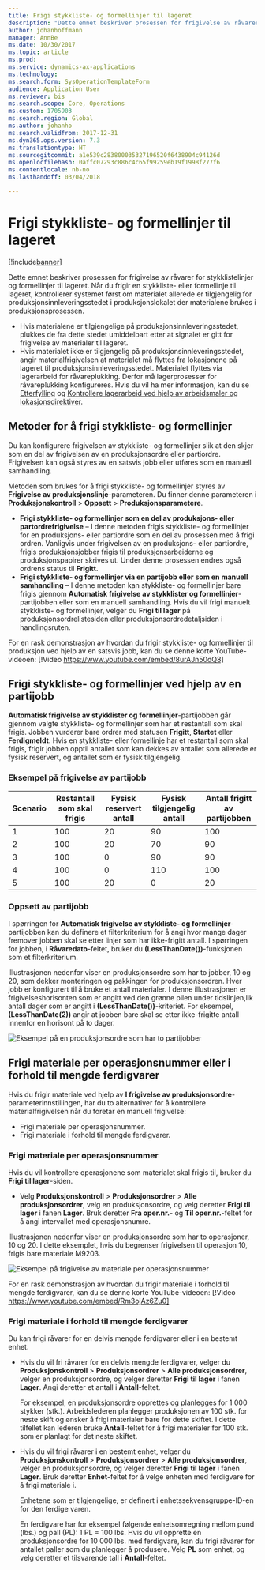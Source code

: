 ```yaml
---
title: Frigi stykkliste- og formellinjer til lageret
description: "Dette emnet beskriver prosessen for frigivelse av råvarer for stykklistelinjer og formellinjer til lageret."
author: johanhoffmann
manager: AnnBe
ms.date: 10/30/2017
ms.topic: article
ms.prod: 
ms.service: dynamics-ax-applications
ms.technology: 
ms.search.form: SysOperationTemplateForm
audience: Application User
ms.reviewer: bis
ms.search.scope: Core, Operations
ms.custom: 1705903
ms.search.region: Global
ms.author: johanho
ms.search.validfrom: 2017-12-31
ms.dyn365.ops.version: 7.3
ms.translationtype: HT
ms.sourcegitcommit: a1e539c283800035327196520f6438904c94126d
ms.openlocfilehash: 0affc07293c886c4c65f99259eb19f1998f277f6
ms.contentlocale: nb-no
ms.lasthandoff: 03/04/2018

---
```


# <a name="release-bom-and-formula-lines-to-the-warehouse"></a>Frigi stykkliste- og formellinjer til lageret

[!include[banner](../includes/banner.md)]

Dette emnet beskriver prosessen for frigivelse av råvarer for stykklistelinjer og formellinjer til lageret. Når du frigir en stykkliste- eller formellinje til lageret, kontrollerer systemet først om materialet allerede er tilgjengelig for produksjonsinnleveringsstedet i produksjonslokalet der materialene brukes i produksjonsprosessen.

- Hvis materialene er tilgjengelige på produksjonsinnleveringsstedet, plukkes de fra dette stedet umiddelbart etter at signalet er gitt for frigivelse av materialer til lageret.
- Hvis materialet ikke er tilgjengelig på produksjonsinnleveringsstedet, angir materialfrigivelsen at materialet må flyttes fra lokasjonene på lageret til produksjonsinnleveringsstedet. Materialet flyttes via lagerarbeid for råvareplukking. Derfor må lagerprosesser for råvareplukking konfigureres. Hvis du vil ha mer informasjon, kan du se [Etterfylling](../warehousing/replenishment.md) og [Kontrollere lagerarbeid ved hjelp av arbeidsmaler og lokasjonsdirektiver](../warehousing/control-warehouse-location-directives.md).

## <a name="methods-for-releasing-bom-and-formula-lines"></a>Metoder for å frigi stykkliste- og formellinjer

Du kan konfigurere frigivelsen av stykkliste- og formellinjer slik at den skjer som en del av frigivelsen av en produksjonsordre eller partiordre. Frigivelsen kan også styres av en satsvis jobb eller utføres som en manuell samhandling.

Metoden som brukes for å frigi stykkliste- og formellinjer styres av **Frigivelse av produksjonslinje**-parameteren. Du finner denne parameteren i **Produksjonskontroll** \> **Oppsett** \> **Produksjonsparametere**.

- **Frigi stykkliste- og formellinjer som en del av produksjons- eller partordrefrigivelse** – I denne metoden frigis stykkliste- og formellinjer for en produksjons- eller partiordre som en del av prosessen med å frigi ordren. Vanligvis under frigivelsen av en produksjons- eller partiordre, frigis produksjonsjobber frigis til produksjonsarbeiderne og produksjonspapirer skrives ut. Under denne prosessen endres også ordrens status til **Frigitt**.
- **Frigi stykkliste- og formellinjer via en partijobb eller som en manuell samhandling** – I denne metoden kan stykkliste- og formellinjer bare frigis gjennom **Automatisk frigivelse av stykklister og formellinjer**-partijobben eller som en manuell samhandling. Hvis du vil frigi manuelt stykkliste- og formellinjer, velger du **Frigi til lager** på produksjonsordrelistesiden eller produksjonsordredetaljsiden i handlingsruten.

For en rask demonstrasjon av hvordan du frigir stykkliste- og formellinjer til produksjon ved hjelp av en satsvis jobb, kan du se denne korte YouTube-videoen:
[!Video https://www.youtube.com/embed/8urAJn50dQ8]

## <a name="releasing-the-bom-and-formula-lines-by-using-a-batch-job"></a>Frigi stykkliste- og formellinjer ved hjelp av en partijobb

**Automatisk frigivelse av stykklister og formellinjer**-partijobben går gjennom valgte stykkliste- og formellinjer som har et restantall som skal frigis. Jobben vurderer bare ordrer med statusen **Frigitt**, **Startet** eller **Ferdigmeldt**. Hvis en stykkliste- eller formellinje har et restantall som skal frigis, frigir jobben opptil antallet som kan dekkes av antallet som allerede er fysisk reservert, og antallet som er fysisk tilgjengelig.

### <a name="example-of-a-batch-job-release"></a>Eksempel på frigivelse av partijobb

| Scenario | Restantall som skal frigis | Fysisk reservert antall | Fysisk tilgjengelig antall | Antall frigitt av partijobben |
|----------|-------------------------------|------------------------------|-------------------------------|------------------------------------|
| 1        | 100                           | 20                           | 90                            | 100                                |
| 2        | 100                           | 20                           | 70                            | 90                                 |
| 3        | 100                           | 0                            | 90                            | 90                                 |
| 4        | 100                           | 0                            | 110                           | 100                                |
| 5        | 100                           | 20                           | 0                             | 20                                 |

### <a name="batch-job-setup"></a>Oppsett av partijobb

I spørringen for **Automatisk frigivelse av stykkliste- og formellinjer**-partijobben kan du definere et filterkriterium for å angi hvor mange dager fremover jobben skal se etter linjer som har ikke-frigitt antall. I spørringen for jobben, i **Råvaredato**-feltet, bruker du **(LessThanDate())**-funksjonen som et filterkriterium.

Illustrasjonen nedenfor viser en produksjonsordre som har to jobber, 10 og 20, som dekker monteringen og pakkingen for produksjonsordren. Hver jobb er konfigurert til å bruke et antall materialer. I denne illustrasjonen er frigivelseshorisonten som er angitt ved den grønne pilen under tidslinjen,lik antall dager som er angitt i **(LessThanDate())**-kriteriet. For eksempel, **(LessThanDate(2))** angir at jobben bare skal se etter ikke-frigitte antall innenfor en horisont på to dager.

![Eksempel på en produksjonsordre som har to partijobber](media/bach-job-setup.PNG)

## <a name="releasing-material-per-operation-number-or-in-proportion-to-the-amount-of-finished-goods"></a>Frigi materiale per operasjonsnummer eller i forhold til mengde ferdigvarer

Hvis du frigir materiale ved hjelp av **I frigivelse av produksjonsordre**-parameterinnstillingen, har du to alternativer for å kontrollere materialfrigivelsen når du foretar en manuell frigivelse:

- Frigi materiale per operasjonsnummer.
- Frigi materiale i forhold til mengde ferdigvarer.

### <a name="release-material-per-operation-number"></a>Frigi materiale per operasjonsnummer

Hvis du vil kontrollere operasjonene som materialet skal frigis til, bruker du **Frigi til lager**-siden.

- Velg **Produksjonskontroll** \> **Produksjonsordrer** \> **Alle produksjonsordrer**, velg en produksjonsordre, og velg deretter **Frigi til lager** i fanen **Lager**. Bruk deretter **Fra oper.nr.**- og **Til oper.nr.**-feltet for å angi intervallet med operasjonsnumre.

Illustrasjonen nedenfor viser en produksjonsordre som har to operasjoner, 10 og 20. I dette eksemplet, hvis du begrenser frigivelsen til operasjon 10, frigis bare materiale M9203.

![Eksempel på frigivelse av materiale per operasjonsnummer](media/two-operations.PNG)

For en rask demonstrasjon av hvordan du frigir materiale i forhold til mengde ferdigvarer, kan du se denne korte YouTube-videoen:
[!Video https://www.youtube.com/embed/Rm3ojAz6Zu0]

### <a name="release-material-in-proportion-to-the-amount-of-finished-goods"></a>Frigi materiale i forhold til mengde ferdigvarer

Du kan frigi råvarer for en delvis mengde ferdigvarer eller i en bestemt enhet.

- Hvis du vil fri råvarer for en delvis mengde ferdigvarer, velger du **Produksjonskontroll** \> **Produksjonsordrer** \> **Alle produksjonsordrer**, velger en produksjonsordre, og velger deretter **Frigi til lager** i fanen **Lager**. Angi deretter et antall i **Antall**-feltet.

    For eksempel, en produksjonsordre opprettes og planlegges for 1 000 stykker (stk.). Arbeidslederen planlegger produksjonen av 100 stk. for neste skift og ønsker å frigi materialer bare for dette skiftet. I dette tilfellet kan lederen bruke **Antall**-feltet for å frigi materialer for 100 stk. som er planlagt for det neste skiftet.

- Hvis du vil frigi råvarer i en bestemt enhet, velger du **Produksjonskontroll** \> **Produksjonsordrer** \> **Alle produksjonsordrer**, velger en produksjonsordre, og velger deretter **Frigi til lager** i fanen **Lager**. Bruk deretter **Enhet**-feltet for å velge enheten med ferdigvare for å frigi materiale i.

    Enhetene som er tilgjengelige, er definert i enhetssekvensgruppe-ID-en for den ferdige varen.

    En ferdigvare har for eksempel følgende enhetsomregning mellom pund (lbs.) og pall (PL): 1 PL = 100 lbs. Hvis du vil opprette en produksjonsordre for 10 000 lbs. med ferdigvare, kan du frigi råvarer for antallet paller som du planlegger å produsere. Velg **PL** som enhet, og velg deretter et tilsvarende tall i **Antall**-feltet.

